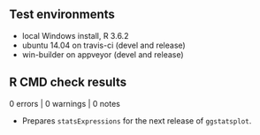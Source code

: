 ## Test environments
* local Windows install, R 3.6.2
* ubuntu 14.04 on travis-ci (devel and release)
* win-builder on appveyor (devel and release)

## R CMD check results

0 errors | 0 warnings | 0 notes

- Prepares `statsExpressions` for the next release of `ggstatsplot`.

